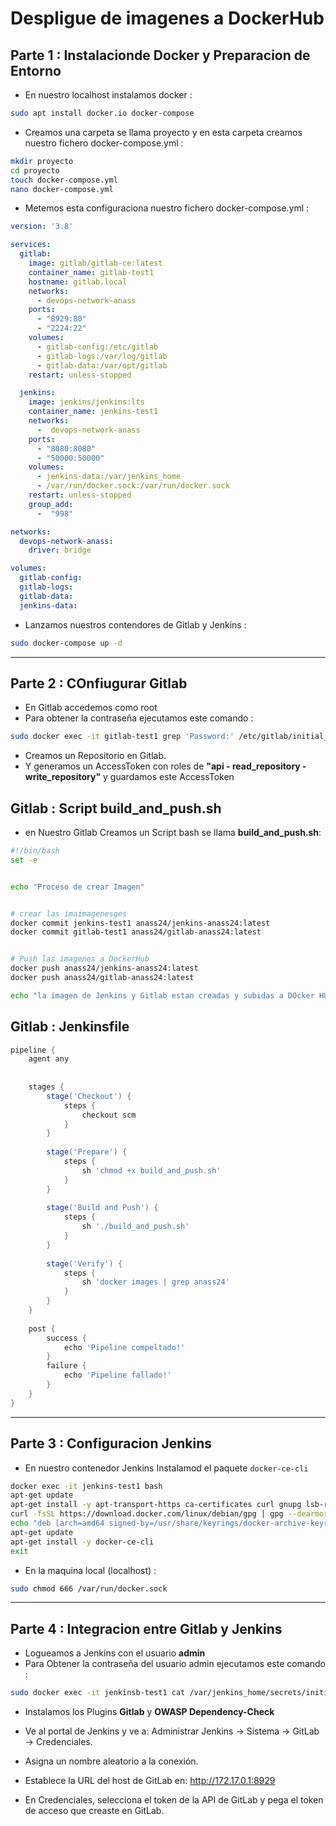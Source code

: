 # Despligue de imagenes a DockerHub

## Parte 1 : Instalacionde Docker y Preparacion de Entorno

- En nuestro localhost instalamos docker :

```bash
sudo apt install docker.io docker-compose
```

- Creamos una carpeta se llama proyecto y en esta carpeta creamos nuestro fichero docker-compose.yml :

```bash
mkdir proyecto
cd proyecto
touch docker-compose.yml
nano docker-compose.yml
```

  - Metemos esta configuraciona  nuestro fichero docker-compose.yml :

```yml
version: '3.8'

services:
  gitlab:
    image: gitlab/gitlab-ce:latest
    container_name: gitlab-test1
    hostname: gitlab.local
    networks:
      - devops-network-anass
    ports:
      - "8929:80"
      - "2224:22"
    volumes:
      - gitlab-config:/etc/gitlab
      - gitlab-logs:/var/log/gitlab
      - gitlab-data:/var/opt/gitlab
    restart: unless-stopped

  jenkins:
    image: jenkins/jenkins:lts
    container_name: jenkins-test1
    networks:
      -  devops-network-anass
    ports:
      - "8080:8080"
      - "50000:50000"
    volumes:
      - jenkins-data:/var/jenkins_home
      - /var/run/docker.sock:/var/run/docker.sock
    restart: unless-stopped
    group_add:
      -  "998"

networks:
  devops-network-anass:
    driver: bridge

volumes:
  gitlab-config:
  gitlab-logs:
  gitlab-data:
  jenkins-data:
```


- Lanzamos nuestros contendores de Gitlab y Jenkins :

```bash
sudo docker-compose up -d
```

---

## Parte 2 : COnfiugurar Gitlab 

- En Gitlab accedemos como root
- Para obtener la contraseña ejecutamos este comando :

```bash
sudo docker exec -it gitlab-test1 grep 'Password:' /etc/gitlab/initial_root_password
```


- Creamos un Repositorio en Gitlab.
- Y generamos un AccessToken con roles de **"api - read_repository - write_repository"** y guardamos este AccessToken

## Gitlab : Script build_and_push.sh
- en Nuestro Gitlab Creamos un Script bash se llama **build_and_push.sh**:


```bash
#!/bin/bash
set -e


echo "Proceso de crear Imagen"


# crear las imaimagenesges 
docker commit jenkins-test1 anass24/jenkins-anass24:latest
docker commit gitlab-test1 anass24/gitlab-anass24:latest


# Push las imagenes a DockerHub
docker push anass24/jenkins-anass24:latest
docker push anass24/gitlab-anass24:latest

echo "la imagen de Jenkins y Gitlab estan creadas y subidas a DOcker HUb ✅"
```

## Gitlab : Jenkinsfile

```groovy
pipeline {
    agent any
    
    
    stages {
        stage('Checkout') {
            steps {
                checkout scm
            }
        }
        
        stage('Prepare') {
            steps {
                sh 'chmod +x build_and_push.sh'
            }
        }
        
        stage('Build and Push') {
            steps {
                sh './build_and_push.sh'
            }
        }
        
        stage('Verify') {
            steps {
                sh 'docker images | grep anass24'
            }
        }
    }
    
    post {
        success {
            echo 'Pipeline compeltado!'
        }
        failure {
            echo 'Pipeline fallado!'
        }
    }
}
```

---

## Parte 3 : Configuracion Jenkins

- En nuestro contenedor Jenkins Instalamod el paquete `docker-ce-cli`

```bash
docker exec -it jenkins-test1 bash
apt-get update
apt-get install -y apt-transport-https ca-certificates curl gnupg lsb-release
curl -fsSL https://download.docker.com/linux/debian/gpg | gpg --dearmor -o /usr/share/keyrings/docker-archive-keyring.gpg
echo "deb [arch=amd64 signed-by=/usr/share/keyrings/docker-archive-keyring.gpg] https://download.docker.com/linux/debian $(lsb_release -cs) stable" | tee /etc/apt/sources.list.d/docker.list > /dev/null
apt-get update
apt-get install -y docker-ce-cli
exit
```

- En la maquina local (localhost) :

```bash
sudo chmod 666 /var/run/docker.sock
```

---

## Parte 4 : Integracion entre Gitlab y Jenkins


- Logueamos a Jenkins con el usuario **admin**
- Para Obtener la contraseña del usuario admin ejecutamos este comando :

```bash
sudo docker exec -it jenkinsb-test1 cat /var/jenkins_home/secrets/initialAdminPassword
```

- Instalamos los Plugins **Gitlab** y **OWASP Dependency-Check**

- Ve al portal de Jenkins y ve a: Administrar Jenkins → Sistema → GitLab → Credenciales.

- Asigna un nombre aleatorio a la conexión.

- Establece la URL del host de GitLab en: http://172.17.0.1:8929

- En Credenciales, selecciona el token de la API de GitLab y pega el token de acceso que creaste en GitLab.

